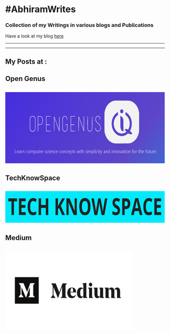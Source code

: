 # #AbhiramWrites
### Collection of my Writings in various blogs and Publications
Have a look at my blog [here](https://abhiramreddyd.github.io/blog/)
***
<!-- BLOG-POST-LIST:START -->
<!-- BLOG-POST-LIST:END -->
***
## My Posts at :

## Open Genus

## [<img src="https://github.com/AbhiramReddyD/AbhiramWrites/blob/master/Images/opengenus.PNG" height="225" width="600">](https://iq.opengenus.org/author/abhiram/)

## TechKnowSpace

## [<img src="https://github.com/AbhiramReddyD/AbhiramWrites/blob/master/Images/techknowspace.PNG" height="100" width="675">](https://techknowspace.wordpress.com/author/abhiramreddy31/)

## Medium

## [<img src="https://github.com/AbhiramReddyD/AbhiramWrites/blob/master/Images/medium.jpeg" height="250" width="400">](https://medium.com/@abhiram.reddy)

